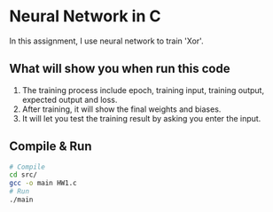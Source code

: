 # Neural Network in C

In this assignment, I use neural network to train 'Xor'.

## What will show you when run this code

1. The training process include epoch, training input, training output, expected output and loss. 
2. After training, it will show the final weights and biases.
3. It will let you test the training result by asking you enter the input.

## Compile & Run

```sh
# Compile
cd src/
gcc -o main HW1.c
# Run
./main
```
